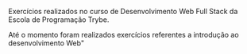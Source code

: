 
Exercícios realizados no curso de Desenvolvimento Web Full Stack da Escola de Programação Trybe.

Até o momento foram realizados exercícios referentes a introdução ao desenvolvimento Web"

